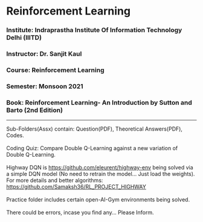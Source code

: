 # Reinforcement Learning

### Institute: Indraprastha Institute Of Information Technology Delhi (IIITD)
### Instructor: Dr. Sanjit Kaul
### Course: Reinforcement Learning
### Semester: Monsoon 2021
### Book: Reinforcement Learning- An Introduction by Sutton and Barto (2nd Edition)


----------------------------------------------------------------------------------------------------------------------------------------------


Sub-Folders(Assx) contain: Question(PDF), Theoretical Answers(PDF), Codes. <br />
<br />
Coding Quiz: Compare Double Q-Learning against a new variation of Double Q-Learning.<br />
<br />
Highway DQN is https://github.com/eleurent/highway-env being solved via a simple DQN model (No need to retrain the model... Just load the weights). For more details and better algorithms: https://github.com/Samaksh36/RL_PROJECT_HIGHWAY <br />
<br />
Practice folder includes certain open-AI-Gym environments being solved. <br />
<br />
There could be errors, incase you find any... Please Inform. 
